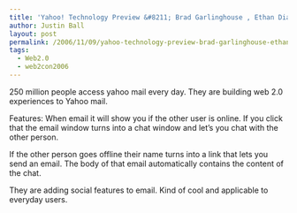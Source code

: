 ```yaml
---
title: 'Yahoo! Technology Preview &#8211; Brad Garlinghouse , Ethan Diamond'
author: Justin Ball
layout: post
permalink: /2006/11/09/yahoo-technology-preview-brad-garlinghouse-ethan-diamond/
tags:
  - Web2.0
  - web2con2006
---
```


250 million people access yahoo mail every day. They are building web 2.0 experiences to Yahoo mail.

Features:
When email it will show you if the other user is online. If you click that the email window turns into a chat window and let’s you chat with the other person.

If the other person goes offline their name turns into a link that lets you send an email. The body of that email automatically contains the content of the chat.

They are adding social features to email. Kind of cool and applicable to everyday users.
